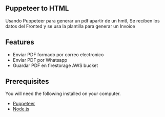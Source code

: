 ## Puppeteer to HTML

Usando Puppeteer para generar un pdf apartir de un hmtl,
Se reciben los datos del Fronted y se usa la plantilla para generar un Invoice

## Features

* Enviar PDF formado por correo electronico
* Enviar PDF por Whatsapp
* Guardar PDF en firestorage AWS bucket

## Prerequisites

You will need the following installed on your computer.

* [Puppeteer](https://pptr.dev/)
* [Node.js](https://nodejs.org/api/path.html)

